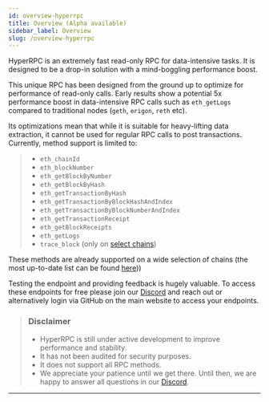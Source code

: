 ```yaml
---
id: overview-hyperrpc
title: Overview (Alpha available)
sidebar_label: Overview
slug: /overview-hyperrpc
---
```


HyperRPC is an extremely fast read-only RPC for data-intensive tasks. It is designed to be a drop-in solution with a mind-boggling performance boost.

This unique RPC has been designed from the ground up to optimize for performance of read-only calls. Early results show a potential 5x performance boost in data-intensive RPC calls such as `eth_getLogs` compared to traditional nodes (`geth`, `erigon`, `reth` etc).

Its optimizations mean that while it is suitable for heavy-lifting data extraction, it cannot be used for regular RPC calls to post transactions. Currently, method support is limited to:

> - `eth_chainId`
> - `eth_blockNumber`
> - `eth_getBlockByNumber`
> - `eth_getBlockByHash`
> - `eth_getTransactionByHash`
> - `eth_getTransactionByBlockHashAndIndex`
> - `eth_getTransactionByBlockNumberAndIndex`
> - `eth_getTransactionReceipt`
> - `eth_getBlockReceipts`
> - `eth_getLogs`
> - `trace_block` (only on [select chains](./hyperrpc-supported-networks))

These methods are already supported on a wide selection of chains (the most up-to-date list can be found [here](./hyperrpc-supported-networks)))

Testing the endpoint and providing feedback is hugely valuable. To access these endpoints for free please join our [Discord](https://discord.gg/Q9qt8gZ2fX) and reach out or alternatively login via GitHub on the main website to access your endpoints.

> ### Disclaimer
>
> - HyperRPC is still under active development to improve performance and stability.
> - It has not been audited for security purposes.
> - It does not support all RPC methods.
> - We appreciate your patience until we get there. Until then, we are happy to answer all questions in our [Discord](https://discord.gg/Q9qt8gZ2fX).

---
